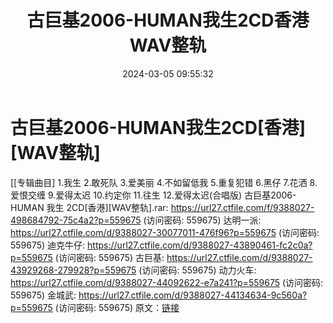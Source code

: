 ﻿---
title: 古巨基2006-HUMAN我生2CD香港WAV整轨
date: 2024-03-05 09:55:32
categories: WAV车载音乐、镜像
tags: 华语中文
---
# 古巨基2006-HUMAN我生2CD[香港][WAV整轨]

[[专辑曲目]
1.我生
2.敢死队
3.爱美丽
4.不如留低我
5.重复犯错
6.黑仔
7.花洒
8.爱恨交缠
9.爱得太迟
10.约定你
11.往生
12.爱得太迟(合唱版)
古巨基2006-HUMAN 我生 2CD[香港][WAV整轨].rar: https://url27.ctfile.com/f/9388027-498684792-75c4a2?p=559675
(访问密码: 559675)
达明一派: https://url27.ctfile.com/d/9388027-30077011-476f96?p=559675
(访问密码: 559675)
迪克牛仔: https://url27.ctfile.com/d/9388027-43890461-fc2c0a?p=559675
(访问密码: 559675)
古巨基: https://url27.ctfile.com/d/9388027-43929268-279928?p=559675
(访问密码: 559675)
动力火车: https://url27.ctfile.com/d/9388027-44092622-e7a241?p=559675
(访问密码: 559675)
金城武: https://url27.ctfile.com/d/9388027-44134634-9c560a?p=559675
(访问密码: 559675)
原文：[链接](https://blog.sina.com.cn/s/blog_1647c7e76010314l2.html)